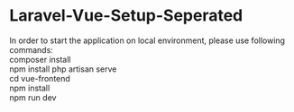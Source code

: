 # Laravel-Vue-Setup-Seperated
In order to start the application on local environment, please use following commands:  
composer install  
npm install 
php artisan serve  
cd vue-frontend  
npm install   
npm run dev  
